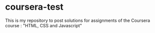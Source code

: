 # coursera-test
This is my repository to post solutions for assignments of the Coursera course : "HTML, CSS and Javascript"

